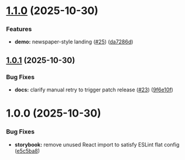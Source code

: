 # [1.1.0](https://github.com/DanielDwyer/Marquee-React-Dwyer/compare/v1.0.1...v1.1.0) (2025-10-30)


### Features

* **demo:** newspaper-style landing ([#25](https://github.com/DanielDwyer/Marquee-React-Dwyer/issues/25)) ([da7286d](https://github.com/DanielDwyer/Marquee-React-Dwyer/commit/da7286d52ed086f3e52947bb61e1e5c79ef7d46f))

## [1.0.1](https://github.com/DanielDwyer/Marquee-React-Dwyer/compare/v1.0.0...v1.0.1) (2025-10-30)


### Bug Fixes

* **docs:** clarify manual retry to trigger patch release ([#23](https://github.com/DanielDwyer/Marquee-React-Dwyer/issues/23)) ([9f6e10f](https://github.com/DanielDwyer/Marquee-React-Dwyer/commit/9f6e10fe6d3686dc8b0c218c1f075b5cbed1546c))

# 1.0.0 (2025-10-30)


### Bug Fixes

* **storybook:** remove unused React import to satisfy ESLint flat config ([e5c5ba8](https://github.com/DanielDwyer/Marquee-React-Dwyer/commit/e5c5ba8bcce6ddd8be60ef8825db669958450659))
